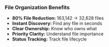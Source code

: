 ### File Organization Benefits

- **80% File Reduction:** 163,142 → 32,628 files
- **Instant Discovery:** Find any file in seconds
- **Clear Ownership:** Know who owns what
- **Priority Clarity:** Understand file importance
- **Status Tracking:** Track file lifecycle
